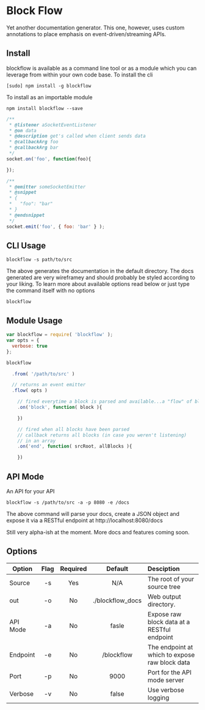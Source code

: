# Block Flow

Yet another documentation generator. This one, however, uses custom annotations to place emphasis on event-driven/streaming APIs.

## Install
blockflow is available as a command line tool or as a module which you can leverage from within your own code base.
To install the cli
```
[sudo] npm install -g blockflow
```

To install as an importable module
```
npm install blockflow --save
```


```javascript
/**
 * @listener aSocketEventListener
 * @on data
 * @description get's called when client sends data
 * @callbackArg foo
 * @callbackArg bar
 */
socket.on('foo', function(foo){

});

```

```javascript
/**
 * @emitter someSocketEmitter
 * @snippet
 * {
 *   "foo": "bar"
 * }
 * @endsnippet
 */
socket.emit('foo', { foo: 'bar' } );
```

## CLI Usage
```
blockflow -s path/to/src
```

The above generates the documentation in the default directory. The docs generated are very wireframey and should probably be styled according to your liking. To learn more about available options read below or just type the command itself with no options

```
blockflow
```

## Module Usage
```javascript
var blockflow = require( 'blockflow' );
var opts = {
  verbose: true
};

blockflow

  .from( '/path/to/src' )

  // returns an event emitter
  .flow( opts )

    // fired everytime a block is parsed and available...a "flow" of blocks :)
    .on('block', function( block ){

    })

    // fired when all blocks have been parsed
    // callback returns all blocks (in case you weren't listening)
    // in an array
    .on('end', function( srcRoot, allBlocks ){

    })
```

## API Mode
An API for your API
```
blockflow -s /path/to/src -a -p 8080 -e /docs
```

The above command will parse your docs, create a JSON object and expose it via a RESTful endpoint at
http://localhost:8080/docs

Still very alpha-ish at the moment. More docs and features coming soon.

## Options

| Option   | Flag   | Required | Default          | Desciption|
| -------- |:------:| :--------:|:----------------:|:----------
| Source   | -s 	 | Yes      | N/A              | The root of your source tree |
| out      | -o 	 | No       | ./blockflow_docs | Web output directory. |
| API Mode | -a 	 | No       | fasle            | Expose raw block data at a RESTful endpoint |
| Endpoint | -e 	 | No       | /blockflow       | The endpoint at which to expose raw block data |
| Port     | -p 	 | No       | 9000             | Port for the API mode server |
| Verbose  | -v 	 | No       | false            | Use verbose logging |







